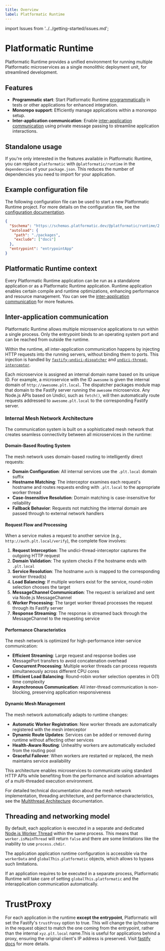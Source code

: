 ```yaml
---
title: Overview
label: Platformatic Runtime
---
```


import Issues from '../../getting-started/issues.md';

# Platformatic Runtime

Platformatic Runtime provides a unified environment for running multiple Platformatic microservices as a single monolithic deployment unit, for streamlined development.

## Features

- **Programmatic start**: Start Platformatic Runtime [programmatically](../runtime/programmatic.md) in tests or other applications for enhanced integration.
- **Monorepo support**: Efficiently manage applications within a monorepo setup.
- **Inter-application communication**: Enable [inter-application communication](#inter-application-communication) using private message passing to streamline application interactions.

## Standalone usage

If you're only interested in the features available in Platformatic Runtime, you can replace `platformatic` with `@platformatic/runtime` in the `dependencies` of your `package.json`. This reduces the number of dependencies you need to import for your application.

## Example configuration file

The following configuration file can be used to start a new Platformatic Runtime project. For more details on the configuration file, see the [configuration documentation](../runtime/configuration.md).

```json
{
  "$schema": "https://schemas.platformatic.dev/@platformatic/runtime/2.0.0.json",
  "autoload": {
    "path": "./packages",
    "exclude": ["docs"]
  },
  "entrypoint": "entrypointApp"
}
```

## Platformatic Runtime context

Every Platformatic Runtime application can be run as a standalone application
or as a Platformatic Runtime application. Runtime application enables certain compile and runtime optimizations, enhancing performance and resource management. You can see the [inter-application communication](#inter-application-communication) for more features.

## Inter-application communication

Platformatic Runtime allows multiple microservice applications to run
within a single process. Only the entrypoint binds to an operating system
port and can be reached from outside the runtime.

Within the runtime, all inter-application communication happens by injecting HTTP
requests into the running servers, without binding them to ports. This injection
is handled by [`fastify-undici-dispatcher`](https://www.npmjs.com/package/fastify-undici-dispatcher) and [`undici-thread-interceptor`](https://www.npmjs.com/package/undici-thread-interceptor).

Each microservice is assigned an internal domain name based on its unique ID.
For example, a microservice with the ID `awesome` is given the internal domain
of `http://awesome.plt.local`. The dispatcher packages module map that
domain to the Fastify server running the `awesome` microservice. Any Node.js
APIs based on Undici, such as `fetch()`, will then automatically route requests
addressed to `awesome.plt.local` to the corresponding Fastify server.

### Internal Mesh Network Architecture

The communication system is built on a sophisticated mesh network that creates seamless connectivity between all microservices in the runtime:

#### Domain-Based Routing System

The mesh network uses domain-based routing to intelligently direct requests:

- **Domain Configuration**: All internal services use the `.plt.local` domain suffix
- **Hostname Matching**: The interceptor examines each request's hostname and routes requests ending with `.plt.local` to the appropriate worker thread
- **Case-Insensitive Resolution**: Domain matching is case-insensitive for reliability
- **Fallback Behavior**: Requests not matching the internal domain are passed through to external network handlers

#### Request Flow and Processing

When a service makes a request to another service (e.g., `http://auth.plt.local/verify`), the complete flow involves:

1. **Request Interception**: The undici-thread-interceptor captures the outgoing HTTP request
2. **Domain Validation**: The system checks if the hostname ends with `.plt.local`
3. **Service Resolution**: The hostname `auth` is mapped to the corresponding worker thread(s)
4. **Load Balancing**: If multiple workers exist for the service, round-robin selection chooses the target
5. **MessageChannel Communication**: The request is serialized and sent via Node.js MessageChannel
6. **Worker Processing**: The target worker thread processes the request through its Fastify server
7. **Response Streaming**: The response is streamed back through the MessageChannel to the requesting service

#### Performance Characteristics

The mesh network is optimized for high-performance inter-service communication:

- **Efficient Streaming**: Large request and response bodies use MessagePort transfers to avoid concatenation overhead
- **Concurrent Processing**: Multiple worker threads can process requests simultaneously across different CPU cores
- **Efficient Load Balancing**: Round-robin worker selection operates in O(1) time complexity
- **Asynchronous Communication**: All inter-thread communication is non-blocking, preserving application responsiveness

#### Dynamic Mesh Management

The mesh network automatically adapts to runtime changes:

- **Automatic Worker Registration**: New worker threads are automatically registered with the mesh interceptor
- **Dynamic Route Updates**: Services can be added or removed during runtime without affecting other services
- **Health-Aware Routing**: Unhealthy workers are automatically excluded from the routing pool
- **Graceful Failover**: When workers are restarted or replaced, the mesh maintains service availability

This architecture enables microservices to communicate using standard HTTP APIs while benefiting from the performance and isolation advantages of a multi-threaded execution environment.

For detailed technical documentation about the mesh network implementation, threading architecture, and performance characteristics, see the [Multithread Architecture](../runtime/multithread-architecture.md#internal-mesh-network-architecture) documentation.

## Threading and networking model

By default, each application is executed in a separate and dedicated [Node.js Worker Thread](https://nodejs.org/dist/latest/docs/api/worker_threads.html) within the same process.
This means that `worker.isMainThread` will return `false` and there are some limitations like the inability to use `process.chdir`.

The application application runtime configuration is accessible via the `workerData` and `globalThis.platformatic` objects, which allows to bypass such limitations.

If an application requires to be executed in a separate process, Platformatic Runtime will take care of setting `globalThis.platformatic` and the interapplication communication automatically.

# TrustProxy

For each application in the runtime **except the entrypoint**, Platformatic will set the Fastify's `trustProxy` option to true. This will change the ip/hostname in the request object to match the one coming from the entrypoint, rather than the internal `xyz.plt.local` name.This is useful for applications behind a proxy, ensuring the original client's IP address is preserved. Visit [fastify docs](https://www.fastify.io/docs/latest/Reference/Server/#trustproxy) for more details.

<Issues />

